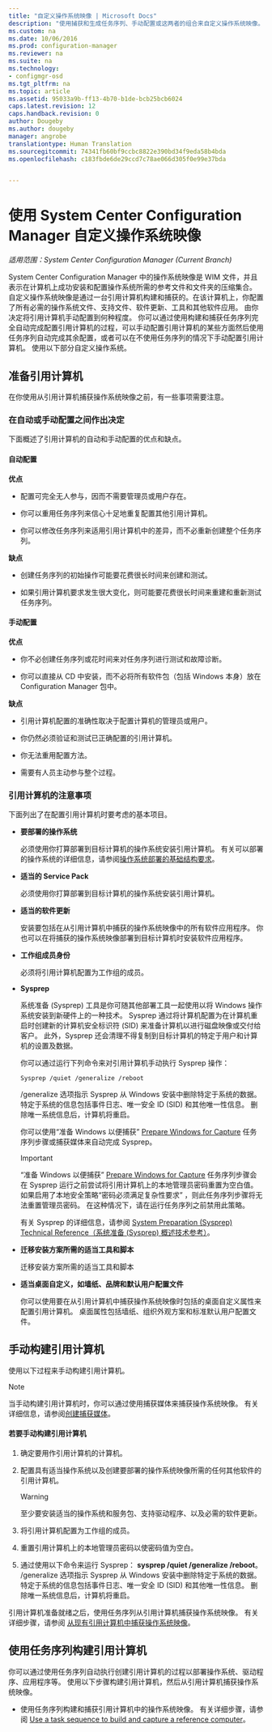 ```yaml
---
title: "自定义操作系统映像 | Microsoft Docs"
description: "使用捕获和生成任务序列、手动配置或这两者的组合来自定义操作系统映像。"
ms.custom: na
ms.date: 10/06/2016
ms.prod: configuration-manager
ms.reviewer: na
ms.suite: na
ms.technology:
- configmgr-osd
ms.tgt_pltfrm: na
ms.topic: article
ms.assetid: 95033a9b-ff13-4b70-b1de-bcb25bcb6024
caps.latest.revision: 12
caps.handback.revision: 0
author: Dougeby
ms.author: dougeby
manager: angrobe
translationtype: Human Translation
ms.sourcegitcommit: 74341fb60bf9ccbc8822e390bd34f9eda58b4bda
ms.openlocfilehash: c183fbde6de29ccd7c78ae066d305f0e99e37bda


---
```

# <a name="customize-operating-system-images-with-system-center-configuration-manager"></a>使用 System Center Configuration Manager 自定义操作系统映像

*适用范围：System Center Configuration Manager (Current Branch)*

System Center Configuration Manager 中的操作系统映像是 WIM 文件，并且表示在计算机上成功安装和配置操作系统所需的参考文件和文件夹的压缩集合。 自定义操作系统映像是通过一台引用计算机构建和捕获的。在该计算机上，你配置了所有必需的操作系统文件、支持文件、软件更新、工具和其他软件应用。 由你决定将引用计算机手动配置到何种程度。 你可以通过使用构建和捕获任务序列完全自动完成配置引用计算机的过程，可以手动配置引用计算机的某些方面然后使用任务序列自动完成其余配置，或者可以在不使用任务序列的情况下手动配置引用计算机。 使用以下部分自定义操作系统。

##  <a name="a-namebkmkpreparereferencecomputera-prepare-for-the--reference-computer"></a><a name="BKMK_PrepareReferenceComputer"></a>准备引用计算机  
 在你使用从引用计算机捕获操作系统映像之前，有一些事项需要注意。  

###  <a name="a-namebkmkrefcomputerdecidea-decide-between-an-automated-or-manual-configuration"></a><a name="BKMK_RefComputerDecide"></a>在自动或手动配置之间作出决定  
 下面概述了引用计算机的自动和手动配置的优点和缺点。  

#### <a name="automated-configuration"></a>自动配置  
 **优点**  

-   配置可完全无人参与，因而不需要管理员或用户存在。  

-   你可以重用任务序列来信心十足地重复配置其他引用计算机。  

-   你可以修改任务序列来适用引用计算机中的差异，而不必重新创建整个任务序列。  

 **缺点**  

-   创建任务序列的初始操作可能要花费很长时间来创建和测试。  

-   如果引用计算机要求发生很大变化，则可能要花费很长时间来重建和重新测试任务序列。  

#### <a name="manual-configuration"></a>手动配置  
 **优点**  

-   你不必创建任务序列或花时间来对任务序列进行测试和故障诊断。  

-   你可以直接从 CD 中安装，而不必将所有软件包（包括 Windows 本身）放在 Configuration Manager 包中。  

 **缺点**  

-   引用计算机配置的准确性取决于配置计算机的管理员或用户。  

-   你仍然必须验证和测试已正确配置的引用计算机。  

-   你无法重用配置方法。  

-   需要有人员主动参与整个过程。  

###  <a name="a-namebkmkrefcomputerconsiderationsa-considerations-for-the-reference-computer"></a><a name="BKMK_RefComputerConsiderations"></a>引用计算机的注意事项  
 下面列出了在配置引用计算机时要考虑的基本项目。  

-   **要部署的操作系统**  

     必须使用你打算部署到目标计算机的操作系统安装引用计算机。 有关可以部署的操作系统的详细信息，请参阅[操作系统部署的基础结构要求](../plan-design/infrastructure-requirements-for-operating-system-deployment.md)。  

-   **适当的 Service Pack**  

     必须使用你打算部署到目标计算机的操作系统安装引用计算机。  

-   **适当的软件更新**  

     安装要包括在从引用计算机中捕获的操作系统映像中的所有软件应用程序。 你也可以在将捕获的操作系统映像部署到目标计算机时安装软件应用程序。  

-   **工作组成员身份**  

     必须将引用计算机配置为工作组的成员。  

-   **Sysprep**  

     系统准备 (Sysprep) 工具是你可随其他部署工具一起使用以将 Windows 操作系统安装到新硬件上的一种技术。 Sysprep 通过将计算机配置为在计算机重启时创建新的计算机安全标识符 (SID) 来准备计算机以进行磁盘映像或交付给客户。 此外，Sysprep 还会清理不得复制到目标计算机的特定于用户和计算机的设置及数据。  

     你可以通过运行下列命令来对引用计算机手动执行 Sysprep 操作：  

     `Sysprep /quiet /generalize /reboot`  

     /generalize 选项指示 Sysprep 从 Windows 安装中删除特定于系统的数据。 特定于系统的信息包括事件日志、唯一安全 ID (SID) 和其他唯一性信息。 删除唯一系统信息后，计算机将重启。  

     你可以使用“准备 Windows 以便捕获” [Prepare Windows for Capture](../understand/task-sequence-steps.md#BKMK_PrepareWindowsforCapture) 任务序列步骤或捕获媒体来自动完成 Sysprep。  

    > [!IMPORTANT]  
    >  “准备 Windows 以便捕获” [Prepare Windows for Capture](../understand/task-sequence-steps.md#BKMK_PrepareWindowsforCapture) 任务序列步骤会在 Sysprep 运行之前尝试将引用计算机上的本地管理员密码重置为空白值。 如果启用了本地安全策略“密码必须满足复杂性要求”  ，则此任务序列步骤将无法重置管理员密码。 在这种情况下，请在运行任务序列之前禁用此策略。  

     有关 Sysprep 的详细信息，请参阅 [System Preparation (Sysprep) Technical Reference（系统准备 (Sysprep) 概述技术参考）](http://go.microsoft.com/fwlink/?LinkId=280286)。  

-   **迁移安装方案所需的适当工具和脚本**  

     迁移安装方案所需的适当工具和脚本  

-   **适当桌面自定义，如墙纸、品牌和默认用户配置文件**  

     你可以使用要在从引用计算机中捕获操作系统映像时包括的桌面自定义属性来配置引用计算机。 桌面属性包括墙纸、组织外观方案和标准默认用户配置文件。  

##  <a name="a-namebkmkmanuallybuildreferencea-manually-build-a-reference-computer"></a><a name="BKMK_ManuallyBuildReference"></a>手动构建引用计算机  
 使用以下过程来手动构建引用计算机。  

> [!NOTE]  
>  当手动构建引用计算机时，你可以通过使用捕获媒体来捕获操作系统映像。 有关详细信息，请参阅[创建捕获媒体](../deploy-use/create-capture-media.md)。  

#### <a name="to-manually-build-the-reference-computer"></a>若要手动构建引用计算机  

1.  确定要用作引用计算机的计算机。  

2.  配置具有适当操作系统以及创建要部署的操作系统映像所需的任何其他软件的引用计算机。  

    > [!WARNING]  
    >  至少要安装适当的操作系统和服务包、支持驱动程序、以及必需的软件更新。  

3.  将引用计算机配置为工作组的成员。  

4.  重置引用计算机上的本地管理员密码以使密码值为空白。  

5.  通过使用以下命令来运行 Sysprep：  **sysprep /quiet /generalize /reboot**。 /generalize 选项指示 Sysprep 从 Windows 安装中删除特定于系统的数据。 特定于系统的信息包括事件日志、唯一安全 ID (SID) 和其他唯一性信息。 删除唯一系统信息后，计算机将重启。  

 引用计算机准备就绪之后，使用任务序列从引用计算机捕获操作系统映像。  有关详细步骤，请参阅 [从现有引用计算机中捕获操作系统映像](../deploy-use/create-a-task-sequence-to-capture-an-operating-system.md#BKMK_CaptureExistingRefComputer)。  

##  <a name="a-namebkmkusetstobuildreferencea-use-a-task-sequence-to-build-a-reference-computer"></a><a name="BKMK_UseTSToBuildReference"></a>使用任务序列构建引用计算机  
 你可以通过使用任务序列自动执行创建引用计算机的过程以部署操作系统、驱动程序、应用程序等。  使用以下步骤构建引用计算机，然后从引用计算机捕获操作系统映像。  

-   使用任务序列构建和捕获引用计算机中的操作系统映像。  有关详细步骤，请参阅 [Use a task sequence to build and capture a reference computer](../deploy-use/create-a-task-sequence-to-capture-an-operating-system.md#BKMK_BuildCaptureTS)。  



<!--HONumber=Dec16_HO3-->


